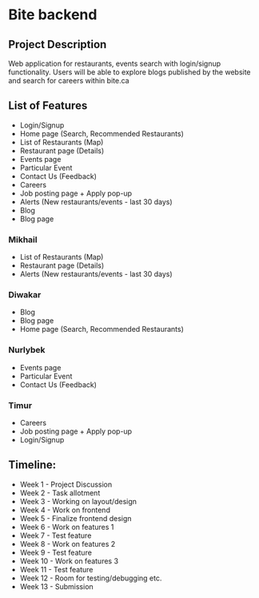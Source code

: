 # Bite backend

## Project Description

Web application for restaurants, events search with login/signup functionality. Users will be able to explore blogs published by the website and search for careers within bite.ca

## List of Features

- Login/Signup
- Home page (Search, Recommended Restaurants)
- List of Restaurants (Map)
- Restaurant page (Details)
- Events page
- Particular Event
- Contact Us (Feedback)
- Careers
- Job posting page + Apply pop-up
- Alerts (New restaurants/events - last 30 days)
- Blog
- Blog page

### Mikhail

- List of Restaurants (Map)
- Restaurant page (Details)
- Alerts (New restaurants/events - last 30 days)

### Diwakar

- Blog
- Blog page
- Home page (Search, Recommended Restaurants)

### Nurlybek

- Events page
- Particular Event
- Contact Us (Feedback)

### Timur

- Careers
- Job posting page + Apply pop-up
- Login/Signup

## Timeline:

- Week 1 - Project Discussion
- Week 2 - Task allotment
- Week 3 - Working on layout/design
- Week 4 - Work on frontend
- Week 5 - Finalize frontend design
- Week 6 - Work on features 1
- Week 7 - Test feature
- Week 8 - Work on features 2
- Week 9 - Test feature
- Week 10 - Work on features 3
- Week 11 - Test feature
- Week 12 - Room for testing/debugging etc.
- Week 13 - Submission
